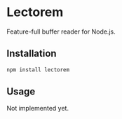 # Lectorem

Feature-full buffer reader for Node.js.

## Installation

```bash
npm install lectorem
```

## Usage

Not implemented yet.